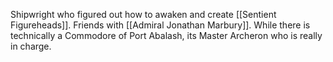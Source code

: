 Shipwright who figured out how to awaken and create [[Sentient Figureheads]].  Friends with [[Admiral Jonathan Marbury]].  While there is technically a Commodore of Port Abalash, its Master Archeron who is really in charge.